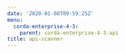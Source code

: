 ```yaml
---
date: '2020-01-08T09:59:25Z'
menu:
  corda-enterprise-4-3:
    parent: corda-enterprise-4-3-api
title: api-scanner
---
```


